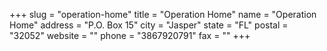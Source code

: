 +++
slug = "operation-home"
title = "Operation Home"
name = "Operation Home"
address = "P.O. Box 15"
city = "Jasper"
state = "FL"
postal = "32052"
website = ""
phone = "3867920791"
fax = ""
+++
